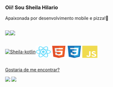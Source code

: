 ### Oii! Sou Sheila Hilario

<p> Apaixonada por desenvolvimento mobile e pizza!🍕</p> 


 


<p align="space-between"> <br>
    <a href="https://github.com/sheilahilario">
        <img height="140em" src="https://github-readme-stats.vercel.app/api?username=sheilahilario&show_icons=true&theme=dracula&include_all_commits=true&icon_color=dracula" style="max-width:100%;"><img height="140em" src="https://github-readme-stats.vercel.app/api/top-langs/?username=sheilahilario&langs_count=10&layout=compact&theme=dracula" style="max-width:1000%;">
      
</p>   


##
    
<div>
 <img align="center" alt="Sheila-kotlin" height="40" width="50" src="https://camo.githubusercontent.com/5ed944a27e3d12bcf282343a496ce2910a68ecd96cded987e1b7d576f2f392a3/68747470733a2f2f63646e2e6a7364656c6976722e6e65742f67682f64657669636f6e732f64657669636f6e2f69636f6e732f6b6f746c696e2f6b6f746c696e2d6f726967696e616c2e737667"/><img align="center" alt="Sheila-react" height="40" width="50" src="https://raw.githubusercontent.com/devicons/devicon/master/icons/react/react-original.svg"/><img align="center" alt="Sheila-HTML" height="40" width="50" src="https://raw.githubusercontent.com/devicons/devicon/master/icons/html5/html5-original.svg"/><img align="center" alt="Sheila-CSS" height="40" width="50" src="https://raw.githubusercontent.com/devicons/devicon/master/icons/css3/css3-original.svg"/><img align="center" alt="Sheila-JS" height="40" width="50" src="https://raw.githubusercontent.com/devicons/devicon/master/icons/javascript/javascript-plain.svg"/>
 </div>
 
 
##
  
 Gostaria de me encontrar? 
<div>
  <a href="https://www.linkedin.com/in/sheila-hilario" target="_blank"><img src="https://img.shields.io/badge/LinkedIn-0077B5?style=for-the-badge&logo=linkedin&logoColor=white"></a>
    <a href="https://www.instagram.com/sheila_oh/?hl=pt-br" target="_blank"><img src="https://img.shields.io/badge/Instagram-E4405F?style=for-the-badge&logo=instagram&logoColor=white"><https://img.shields.io/badge/Kotlin-0095D5?&style=for-the-badge&logo=kotlin&logoColor=white ></a>
  </div>

